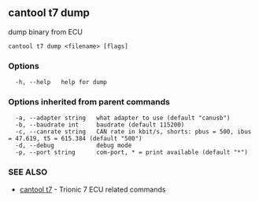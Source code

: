## cantool t7 dump

dump binary from ECU

```
cantool t7 dump <filename> [flags]
```

### Options

```
  -h, --help   help for dump
```

### Options inherited from parent commands

```
  -a, --adapter string   what adapter to use (default "canusb")
  -b, --baudrate int     baudrate (default 115200)
  -c, --canrate string   CAN rate in kbit/s, shorts: pbus = 500, ibus = 47.619, t5 = 615.384 (default "500")
  -d, --debug            debug mode
  -p, --port string      com-port, * = print available (default "*")
```

### SEE ALSO

* [cantool t7](cantool_t7.md)	 - Trionic 7 ECU related commands

